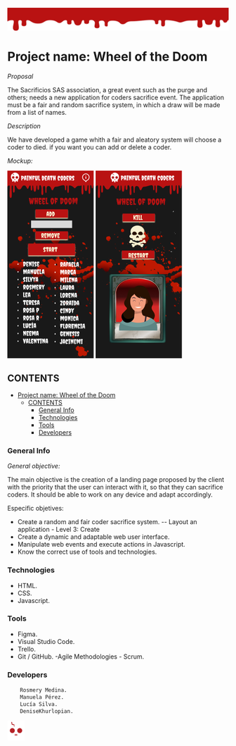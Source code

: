 ![Blood head](img/header-blood.png)
# Project name: Wheel of the Doom

_Proposal_

The Sacrificios SAS association, a great event such as the purge and others; needs a new application for coders sacrifice event. The application must be a fair and random sacrifice system, in which a draw will be made from a list of names.

_Description_

We have developed a game whith a fair and aleatory system will choose a coder to died. if you want you can add or delete a coder.

_Mockup:_

![Mobile home page](templates/home-page.png)
![Game page](templates/game-page.png)


## CONTENTS

- [Project name: Wheel of the Doom](#project-name-wheel-of-the-doom)
  - [CONTENTS](#contents)
    - [General Info](#general-info)
    - [Technologies](#technologies)
    - [Tools](#tools)
    - [Developers](#developers)


### General Info

_General objective:_

The main objective is the creation of a landing page proposed by the client with the priority that the user can interact with it, so that they can sacrifice coders.
It should be able to work on any device and adapt accordingly.

Especific objetives:
 - Create a random and fair coder sacrifice system.
-- Layout an application - Level 3: Create
- Create a dynamic and adaptable web user interface.
- Manipulate web events and execute actions in Javascript.
- Know the correct use of tools and technologies.

### Technologies

- HTML.
- CSS.
- Javascript.

### Tools
- Figma.
- Visual Studio Code.
- Trello.
- Git / GitHub.
-Agile Methodologies - Scrum.

### Developers

        Rosmery Medina.
        Manuela Pérez.
        Lucía Silva.
        DeniseKhurlopian.

![skull and crossbones](img\skull-logo.png)
